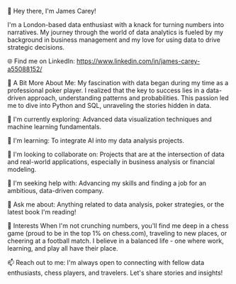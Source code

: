 👋 Hey there, I'm James Carey!

I'm a London-based data enthusiast with a knack for turning numbers into narratives. My journey through the world of data analytics is fueled by my background in business management and my love for using data to drive strategic decisions.

🌐 Find me on LinkedIn: https://www.linkedin.com/in/james-carey-a55088152/

🧩 A Bit More About Me:
My fascination with data began during my time as a professional poker player. I realized that the key to success lies in a data-driven approach, understanding patterns and probabilities. This passion led me to dive into Python and SQL, unraveling the stories hidden in data.

🔭 I'm currently exploring: Advanced data visualization techniques and machine learning fundamentals.

🌱 I'm learning: To integrate AI into my data analysis projects.

👯 I'm looking to collaborate on: Projects that are at the intersection of data and real-world applications, especially in business analysis or financial modeling.

🤔 I'm seeking help with: Advancing my skills and finding a job for an ambitious, data-driven company.

💬 Ask me about: Anything related to data analysis, poker strategies, or the latest book I'm reading!

🎲 Interests
When I'm not crunching numbers, you'll find me deep in a chess game (proud to be in the top 1% on chess.com), traveling to new places, or cheering at a football match. I believe in a balanced life - one where work, learning, and play all have their place.

📫 Reach out to me: I'm always open to connecting with fellow data enthusiasts, chess players, and travelers. Let's share stories and insights!

<!---
jcarey7/jcarey7 is a ✨ special ✨ repository because its `README.md` (this file) appears on your GitHub profile.
You can click the Preview link to take a look at your changes.
--->
